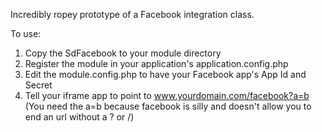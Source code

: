 Incredibly ropey prototype of a Facebook integration class.

 To use:

 1. Copy the SdFacebook to your module directory
 2. Register the module in your application's application.config.php
 3. Edit the module.config.php to have your Facebook app's App Id and Secret
 4. Tell your iframe app to point to www.yourdomain.com/facebook?a=b
 (You need the a=b because facebook is silly and doesn't allow you to end an url without a ? or /)